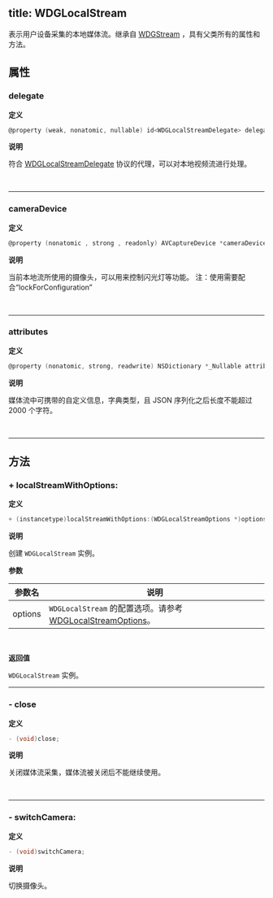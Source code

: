 title: WDGLocalStream
---

表示用户设备采集的本地媒体流。继承自 [WDGStream](/conversation/iOS/api/WDGStream.html) ，具有父类所有的属性和方法。

## 属性

### delegate

**定义**

```objectivec
@property (weak, nonatomic, nullable) id<WDGLocalStreamDelegate> delegate;
```

**说明**

符合 [WDGLocalStreamDelegate](/conversation/iOS/api/WDGLocalStreamDelegate.html) 协议的代理，可以对本地视频流进行处理。

</br>

---

### cameraDevice

**定义**

```objectivec
@property (nonatomic , strong , readonly) AVCaptureDevice *cameraDevice;
```

**说明**

当前本地流所使用的摄像头，可以用来控制闪光灯等功能。
注：使用需要配合“lockForConfiguration”

</br>

---

### attributes

**定义**

```objectivec
@property (nonatomic, strong, readwrite) NSDictionary *_Nullable attributes;
```

**说明**

媒体流中可携带的自定义信息，字典类型，且 JSON 序列化之后长度不能超过 2000 个字符。

</br>

---

## 方法

### + localStreamWithOptions:

**定义**

```objectivec
+ (instancetype)localStreamWithOptions:(WDGLocalStreamOptions *)options;
```

**说明**

创建 `WDGLocalStream` 实例。

**参数**

参数名             | 说明
------------------|------------------
options           | `WDGLocalStream` 的配置选项。请参考 [WDGLocalStreamOptions](/conference/iOS/api/WDGLocalStreamOptions.html)。

</br>

**返回值**

`WDGLocalStream` 实例。

---


### - close

**定义**

```objectivec
- (void)close;
```

**说明**

关闭媒体流采集，媒体流被关闭后不能继续使用。

</br>

---

### - switchCamera:

**定义**

```objectivec
- (void)switchCamera;
```

**说明**

切换摄像头。


